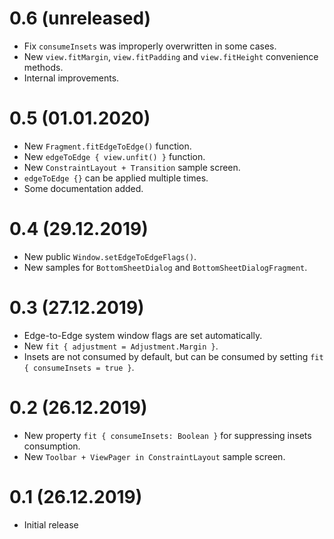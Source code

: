 # 0.6 (unreleased)
* Fix `consumeInsets` was improperly overwritten in some cases.
* New `view.fitMargin`, `view.fitPadding` and `view.fitHeight` convenience methods.
* Internal improvements.

# 0.5 (01.01.2020)
* New `Fragment.fitEdgeToEdge()` function.
* New `edgeToEdge { view.unfit() }` function.  
* New `ConstraintLayout + Transition` sample screen.
* `edgeToEdge {}` can be applied multiple times.
* Some documentation added.

# 0.4 (29.12.2019)
* New public `Window.setEdgeToEdgeFlags()`.
* New samples for `BottomSheetDialog` and `BottomSheetDialogFragment`. 

# 0.3 (27.12.2019)
* Edge-to-Edge system window flags are set automatically.
* New `fit { adjustment = Adjustment.Margin }`.
* Insets are not consumed by default, but can be consumed by setting `fit { consumeInsets = true }`.

# 0.2 (26.12.2019)
* New property `fit { consumeInsets: Boolean }` for suppressing insets consumption.
* New `Toolbar + ViewPager in ConstraintLayout` sample screen.

# 0.1 (26.12.2019)
* Initial release

